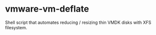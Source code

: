 # vmware-vm-deflate
Shell script that automates reducing / resizing thin VMDK disks with XFS filesystem.
